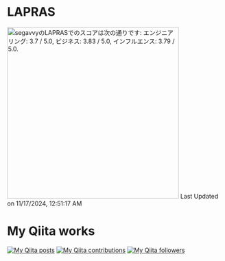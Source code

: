 # LAPRAS
<!--START_SECTION:lapras-card-->
<p ><a href="https://lapras.com/public/segavvy" target="_blank" rel="noopener noreferrer"><img alt="segavvyのLAPRASでのスコアは次の通りです: エンジニアリング: 3.7 / 5.0, ビジネス: 3.83 / 5.0, インフルエンス: 3.79 / 5.0." src="https://lapras-card-generator.vercel.app/api/svg?e=3.7&b=3.83&i=3.79&b1=%23020E27&b2=%230E5593&i1=%23030E21&i2=%231688BF&l=ja" width="400" ></a>  
Last Updated on 11/17/2024, 12:51:17 AM</p>
<!--END_SECTION:lapras-card-->

# My Qiita works
[![My Qiita posts](https://qiita-badge.apiapi.app/s/segavvy/posts.svg)](http://qiita.com/segavvy) [![My Qiita contributions](https://qiita-badge.apiapi.app/s/segavvy/contributions.svg)](http://qiita.com/segavvy) [![My Qiita followers](https://qiita-badge.apiapi.app/s/segavvy/followers.svg)](http://qiita.com/segavvy)


<!--
**segavvy/segavvy** is a ✨ _special_ ✨ repository because its `README.md` (this file) appears on your GitHub profile.

Here are some ideas to get you started:

- 🔭 I’m currently working on ...
- 🌱 I’m currently learning ...
- 👯 I’m looking to collaborate on ...
- 🤔 I’m looking for help with ...
- 💬 Ask me about ...
- 📫 How to reach me: ...
- 😄 Pronouns: ...
- ⚡ Fun fact: ...
-->
